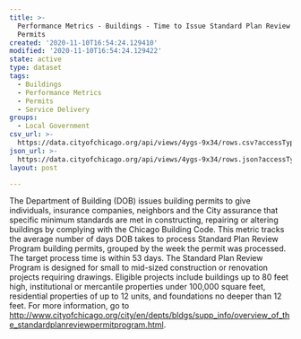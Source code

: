 ```yaml
---
title: >-
  Performance Metrics - Buildings - Time to Issue Standard Plan Review Program
  Permits
created: '2020-11-10T16:54:24.129410'
modified: '2020-11-10T16:54:24.129422'
state: active
type: dataset
tags:
  - Buildings
  - Performance Metrics
  - Permits
  - Service Delivery
groups:
  - Local Government
csv_url: >-
  https://data.cityofchicago.org/api/views/4ygs-9x34/rows.csv?accessType=DOWNLOAD
json_url: >-
  https://data.cityofchicago.org/api/views/4ygs-9x34/rows.json?accessType=DOWNLOAD
layout: post

---
```

The Department of Building (DOB) issues building permits to give individuals, insurance companies, neighbors and the City assurance that specific minimum standards are met in constructing, repairing or altering buildings by complying with the Chicago Building Code.  This metric tracks the average number of days DOB takes to process Standard Plan Review Program building permits, grouped by the week the permit was processed. The target process time is within 53 days. The Standard Plan Review Program is designed for small to mid-sized construction or renovation projects requiring drawings. Eligible projects include buildings up to 80 feet high, institutional or mercantile properties under 100,000 square feet, residential properties of up to 12 units, and foundations no deeper than 12 feet. For more information, go to http://www.cityofchicago.org/city/en/depts/bldgs/supp_info/overview_of_the_standardplanreviewpermitprogram.html.
